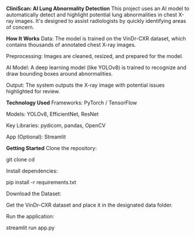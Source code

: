 **CliniScan: AI Lung Abnormality Detection**
This project uses an AI model to automatically detect and highlight potential lung abnormalities in chest X-ray images. It's designed to assist radiologists by quickly identifying areas of concern.

**How It Works**
Data: The model is trained on the VinDr-CXR dataset, which contains thousands of annotated chest X-ray images.

Preprocessing: Images are cleaned, resized, and prepared for the model.

AI Model: A deep learning model (like YOLOv8) is trained to recognize and draw bounding boxes around abnormalities.

Output: The system outputs the X-ray image with potential issues highlighted for review.

**Technology Used**
Frameworks: PyTorch / TensorFlow

Models: YOLOv8, EfficientNet, ResNet

Key Libraries: pydicom, pandas, OpenCV

App (Optional): Streamlit

**Getting Started**
Clone the repository:

git clone <your-repository-url>
cd <repository-name>

Install dependencies:

pip install -r requirements.txt

Download the Dataset:

Get the VinDr-CXR dataset and place it in the designated data folder.

Run the application:

streamlit run app.py
